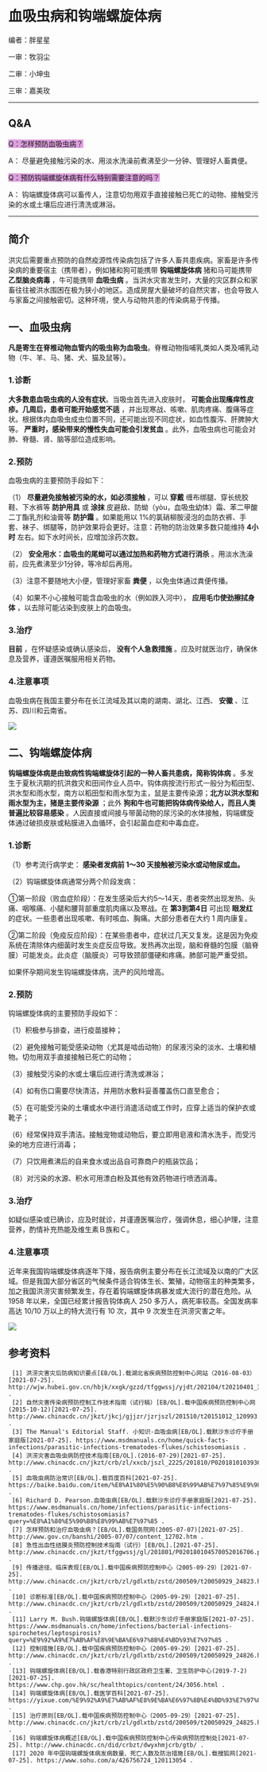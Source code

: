 # 血吸虫病和钩端螺旋体病

编者：胖星星

一审：牧羽尘

二审：小坤虫

三审：嘉美玫

---

## Q&A

<font style="background: Plum">Q：怎样预防血吸虫病？</font>

A： 尽量避免接触污染的水、用淡水洗澡前煮沸至少一分钟、管理好人畜粪便。

<font style="background: Plum">Q：预防钩端螺旋体病有什么特别需要注意的吗？</font>

A： 钩端螺旋体病可以畜传人，注意切勿用双手直接接触已死亡的动物、接触受污染的水或土壤后应进行清洗或淋浴。

---

## 简介

洪灾后需要重点预防的自然疫源性传染病包括了许多人畜共患疾病。家畜是许多传染病的重要宿主（携带者），例如猪和狗可能携带 **钩端螺旋体病** 猪和马可能携带 **乙型脑炎病毒** ，牛可能携带 **血吸虫病** 。当洪水灾害发生时，大量的灾区群众和家畜往往被洪水围困在极为狭小的地区。造成房屋大量破坏的自然灾害，也会导致人与家畜之间接触密切。这种环境，使人与动物共患的传染病易于传播。

## 一、血吸虫病

 **凡是寄生在脊椎动物血管内的吸虫称为血吸虫**。脊椎动物指哺乳类如人类及哺乳动物（牛、羊、马、猪、犬、猫及鼠等）。

### 1.诊断

 **大多数患血吸虫病的人没有症状**。当吸虫首先进入皮肤时， **可能会出现瘙痒性皮疹。几周后，患者可能开始感觉不适** ，并出现寒战、咳嗽、肌肉疼痛、腹痛等症状。根据体内血吸虫成虫位置不同，还可能出现不同症状，如血性腹泻、肝脾肿大等。 **严重时，感染带来的慢性失血可能会引发贫血** 。此外，血吸虫病也可能会对肺、脊髓、肾、脑等部位造成影响。

### 2.预防

血吸虫病的主要预防手段如下：

（1） **尽量避免接触被污染的水，如必须接触** ，可以 **穿戴** 缠布绑腿、穿长统胶鞋、下水裤等 **防护用具** 或 **涂抹** 皮避敌、防蚴（yòu，血吸虫幼体）霜、苯二甲酸二丁酯乳剂和油膏等 **防护霜** 。如果能用以 1%的氯硝柳胺浸泡的血防衣裤、手套、袜子、绑腿等，防护效果将会更好。注意：药物的防治效果多数只能维持 **4小时** 左右。如下水时间长，应增加涂药次数。

（2） **安全用水：血吸虫的尾蚴可以通过加热和药物方式进行消杀** 。用淡水洗澡前，应先煮沸至少1分钟，等冷却后再用。

（3）注意不要随地大小便，管理好家畜 **粪便** ，以免虫体通过粪便传播。

（4）如果不小心接触可能含血吸虫的水（例如跌入河中）， **应用毛巾使劲擦拭身体** ，以去除可能沾染到皮肤上的血吸虫。

### 3.治疗

 **目前** ，在怀疑感染或确认感染后， **没有个人急救措施** 。应及时就医治疗，确保休息及营养，谨遵医嘱服用相关药物。

### 4.注意事项

血吸虫病在我国主要分布在长江流域及其以南的湖南、湖北、江西、 **安徽** 、江苏、四川和云南省。

![](..\pics\11-01.png)

## 二、钩端螺旋体病

 **钩端螺旋体病是由致病性钩端螺旋体引起的一种人畜共患病，简称钩体病** 。多发生于夏秋汛期的抗洪救灾和田间作业人员中。钩体病按流行形式一般分为稻田型、洪水型和雨水型，南方以稻田型和雨水型为主，鼠是主要传染源；**北方以洪水型和雨水型为主，猪是主要传染源** ；此外 **狗和牛也可能把钩体病传染给人，而且人类普遍比较容易感染** 。人因直接或间接与带菌动物的尿污染的水体接触，钩端螺旋体通过破损皮肤或粘膜进入血循环，会引起菌血症和中毒血症。

### 1.诊断

（1）参考流行病学史： **感染者发病前 1～30 天接触被污染水或动物尿或血。** 

（2）钩端螺旋体病通常分两个阶段发病：

 ①第一阶段（败血症阶段）：在发生感染后大约5～14天，患者突然出现发热、头痛、咽喉痛、小腿和腰背部重度肌肉痛以及寒战。在 **第3到第4日** 可出现 **眼发红** 的症状。一些患者出现咳嗽、有时咳血、胸痛。大部分患者在大约 1 周内康复。

 ②第二阶段（免疫反应阶段）：在某些患者中，症状过几天又复发。这是因为免疫系统在清除体内细菌时发生炎症反应导致。发热再次出现，脑和脊髓的包膜（脑脊膜）可能发炎。此炎症（脑膜炎）可导致颈部僵硬和疼痛。肺部可能严重受损。

如果怀孕期间发生钩端螺旋体病，流产的风险增高。

### 2.预防

钩端螺旋体病的主要预防手段如下：

（1）积极参与排查，进行疫苗接种；

（2）避免接触可能受感染动物（尤其是啮齿动物）的尿液污染的淡水、土壤和植物。切勿用双手直接接触已死亡的动物；

（3）接触受污染的水或土壤后应进行清洗或淋浴；

（4）如有伤口需要尽快清洁，并用防水敷料妥善覆盖伤口直至愈合；

（5）在可能受污染的土壤或水中进行消遣活动或工作时，应穿上适当的保护衣或靴子；

（6）经常保持双手清洁。接触宠物或动物后，要立即用皂液和清水洗手，而受污染的地方应进行消毒；

（7）只饮用煮沸后的自来食水或出品自可靠商户的瓶装饮品；

（8）对污染的水源、积水可用漂白粉及其他有效药物进行喷洒消毒。

### 3.治疗

如疑似感染或已确诊，应及时就诊，并谨遵医嘱治疗，强调休息，细心护理，注意营养，酌情补充热能及维生素Ｂ族和Ｃ。

### 4.注意事项

近年来我国钩端螺旋体病逐年下降，报告病例主要分布在长江流域及以南的广大区域。但是我国大部分省区的气候条件适合钩体生长、繁殖，动物宿主的种类繁多，加之我国洪涝灾害频繁发生，存在着钩端螺旋体病暴发或大流行的潜在危险。从 1958 年以来，全国已经累计报告钩体病人 250 多万人，病死率较高。全国发病率高达 10/10 万以上的特大流行有 10 次，其中 9 次发生在洪涝灾害之年。

![](..\pics\11.jpg)

## 参考资料

 ```
  [1] 洪涝灾害灾后防病知识要点[EB/OL].载湖北省疾病预防控制中心网站（2016-08-03）[2021-07-25]. http://wjw.hubei.gov.cn/hbjk/xxgk/gzzd/tfggwssj/yjdt/202104/t20210401_3443946.shtml .  
  [2] 自然灾害传染病预防控制工作技术指南（试行稿）[EB/OL].载中国疾病预防控制中心网(2015-10-12)[2021-07-25]. http://www.chinacdc.cn/jkzt/jkcj/gjjzr/jzrjszl/201510/t20151012_120993.html .
  [3] The Manual's Editorial Staff. 小知识-血吸虫病[EB/OL].载默沙东诊疗手册家庭版[2021-07-25]. https://www.msdmanuals.cn/home/quick-facts-infections/parasitic-infections-trematodes-flukes/schistosomiasis .
  [4] 洪涝灾害血吸虫病防控技术指南[EB/OL].(2016-07-29)[2021-07-25]. http://www.chinacdc.cn/jkzt/crb/zl/xxcb/jszl_2225/201810/P020181010393633727649.pdf .
  [5] 血吸虫病防治常识[EB/OL].载百度百科[2021-07-25]. https://baike.baidu.com/item/%E8%A1%80%E5%90%B8%E8%99%AB%E7%97%85%E9%98%B2%E6%B2%BB%E5%B8%B8%E8%AF%86/19950634 .
  [6] Richard D. Pearson.血吸虫病[EB/OL].载默沙东诊疗手册家庭版[2021-07-25]. https://www.msdmanuals.cn/home/infections/parasitic-infections-trematodes-flukes/schistosomiasis?query=%E8%A1%80%E5%90%B8%E8%99%AB%E7%97%85 .
  [7] 怎样预防和治疗血吸虫病？[EB/OL].载国务院网(2005-07-07)[2021-07-25]. http://www.gov.cn/banshi/2005-07/07/content_12702.htm .
  [8] 急性出血性结膜炎预防控制技术指南（试行）[EB/OL].[2021-07-25]. http://www.chinacdc.cn/jkzt/tfggwssj/gl/201801/P020180104570052016706.pdf .
  [9] 传播途径、临床表现[EB/OL].载中国疾病预防控制中心（2005-09-29）[2021-07-25]. http://www.chinacdc.cn/jkzt/crb/zl/gdlxtb/zstd/200509/t20050929_24823.html .
  [10] 诊断标准[EB/OL].载中国疾病预防控制中心（2005-09-29）[2021-07-25]. http://www.chinacdc.cn/jkzt/crb/zl/gdlxtb/zstd/200509/t20050929_24824.html .
  [11] Larry M. Bush.钩端螺旋体病[EB/OL].载默沙东诊疗手册家庭版[2021-07-25]. https://www.msdmanuals.cn/home/infections/bacterial-infections-spirochetes/leptospirosis?query=%E9%92%A9%E7%AB%AF%E8%9E%BA%E6%97%8B%E4%BD%93%E7%97%85 . 
  [12] 控制措施[EB/OL].载中国疾病预防控制中心（2005-09-29）[2021-07-25]. http://www.chinacdc.cn/jkzt/crb/zl/gdlxtb/zstd/200509/t20050929_24826.html .
  [13] 钩端螺旋体病[EB/OL].载香港特别行政区政府卫生署、卫生防护中心(2019-7-2)[2021-07-25]. https://www.chp.gov.hk/sc/healthtopics/content/24/3056.html .
  [14] 钩端螺旋体病[EB/OL].载医学百科[2021-07-25]. https://yixue.com/%E9%92%A9%E7%AB%AF%E8%9E%BA%E6%97%8B%E4%BD%93%E7%97%85#.E9.A2.84.E5.90.8E .
  [15] 治疗原则[EB/OL].载中国疾病预防控制中心（2005-09-29）[2021-07-25].
http://www.chinacdc.cn/jkzt/crb/zl/gdlxtb/zstd/200509/t20050929_24825.html .
  [16] 钩端螺旋体病概述[EB/OL].载中国疾病预防控制中心传染病预防控制处[2021-07-25]. http://www.chinacdc.cn/did/crbzt/dwyxhmjcrb/gtb/ .
  [17] 2020 年中国钩端螺旋体病发病数量、死亡人数及防治措施[EB/OL].载搜狐网[2021-07-25]. https://www.sohu.com/a/426756724_120113054 .
  
 ```
